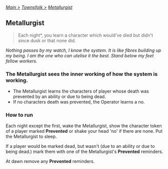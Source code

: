 [*Main >*](https://github.com/PowerofMoll/Mining-Timing---A-fancreation-to-Blood-on-the-Clocktower/blob/main/README.md)
[_Townsfolk >_](https://github.com/PowerofMoll/Mining-Timing---A-fancreation-to-Blood-on-the-Clocktower/blob/main/Townsfolk/README.md)
[_Metallurgist_](https://github.com/PowerofMoll/Mining-Timing---A-fancreation-to-Blood-on-the-Clocktower/blob/main/Townsfolk/Metallurgist/README.md)

## Metallurgist

> Each night*, you learn a character which would've died but didn't since dusk or that none did.

*Nothing passes by my watch, I know the system. It is like fibres building up my being. I am the one who can utelise it the best. Stand below my feet fellow workers.*

### The Metallurgist sees the inner working of how the system is working.
- The Metallurgist learns the characters of player whose death was prevented by an ability or due to being dead.
- If no characters death was prevented, the Operator learns a no.

### How to run
Each night except the first, wake the Metallurgist, show the character token of a player marked **Prevented** or shake your head 'no' if there are none. Put the Metallurgist to sleep.

If a player would be marked dead, but wasn't (due to an ability or due to being dead.) mark them with one of the Metallurgist's **Prevented** reminders.

At dawn remove any **Prevented** reminders.

